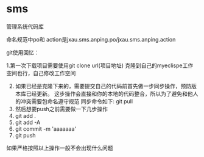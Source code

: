 sms
===

管理系统代码库

命名规范中po和 action是jxau.sms.anping.po/jxau.sms.anping.action

git使用回忆：

1.第一次下载项目需要使用git clone url(项目地址)
      克隆到自己的myeclispe工作空间也行，自己修改工作空间
      
2. 如果已经是克隆下来的，需要提交自己的代码前首先做一步同步操作，预防版本库已经更新。
       这步操作会直接和你的本地的代码整合，所以为了避免和他人的冲突需要包命名遵守规范
        同步命令如下: git pull
3. 然后想要push之前需要做一下几步操作
4.  git add .
5.  git add -A
6.  git commit -m 'aaaaaaa'
7.  git push

如果严格按照以上操作一般不会出现什么问题


